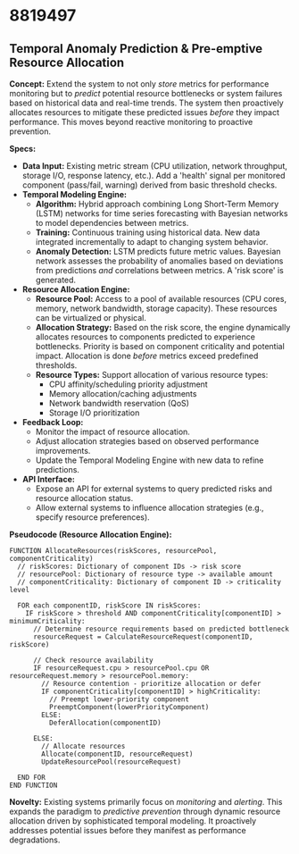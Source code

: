 # 8819497

## Temporal Anomaly Prediction & Pre-emptive Resource Allocation

**Concept:** Extend the system to not only *store* metrics for performance monitoring but to *predict* potential resource bottlenecks or system failures based on historical data and real-time trends.  The system then proactively allocates resources to mitigate these predicted issues *before* they impact performance. This moves beyond reactive monitoring to proactive prevention.

**Specs:**

*   **Data Input:**  Existing metric stream (CPU utilization, network throughput, storage I/O, response latency, etc.).  Add a 'health' signal per monitored component (pass/fail, warning) derived from basic threshold checks.
*   **Temporal Modeling Engine:**
    *   **Algorithm:**  Hybrid approach combining Long Short-Term Memory (LSTM) networks for time series forecasting with Bayesian networks to model dependencies between metrics.
    *   **Training:** Continuous training using historical data.  New data integrated incrementally to adapt to changing system behavior.
    *   **Anomaly Detection:**  LSTM predicts future metric values.  Bayesian network assesses the probability of anomalies based on deviations from predictions *and* correlations between metrics.  A 'risk score' is generated.
*   **Resource Allocation Engine:**
    *   **Resource Pool:** Access to a pool of available resources (CPU cores, memory, network bandwidth, storage capacity). These resources can be virtualized or physical.
    *   **Allocation Strategy:** Based on the risk score, the engine dynamically allocates resources to components predicted to experience bottlenecks.  Priority is based on component criticality and potential impact.  Allocation is done *before* metrics exceed predefined thresholds.
    *   **Resource Types:** Support allocation of various resource types:
        *   CPU affinity/scheduling priority adjustment
        *   Memory allocation/caching adjustments
        *   Network bandwidth reservation (QoS)
        *   Storage I/O prioritization
*   **Feedback Loop:**
    *   Monitor the impact of resource allocation.
    *   Adjust allocation strategies based on observed performance improvements.
    *   Update the Temporal Modeling Engine with new data to refine predictions.
*   **API Interface:**
    *   Expose an API for external systems to query predicted risks and resource allocation status.
    *   Allow external systems to influence allocation strategies (e.g., specify resource preferences).

**Pseudocode (Resource Allocation Engine):**

```
FUNCTION AllocateResources(riskScores, resourcePool, componentCriticality)
  // riskScores: Dictionary of component IDs -> risk score
  // resourcePool: Dictionary of resource type -> available amount
  // componentCriticality: Dictionary of component ID -> criticality level

  FOR each componentID, riskScore IN riskScores:
    IF riskScore > threshold AND componentCriticality[componentID] > minimumCriticality:
      // Determine resource requirements based on predicted bottleneck
      resourceRequest = CalculateResourceRequest(componentID, riskScore)

      // Check resource availability
      IF resourceRequest.cpu > resourcePool.cpu OR resourceRequest.memory > resourcePool.memory:
        // Resource contention - prioritize allocation or defer
        IF componentCriticality[componentID] > highCriticality:
          // Preempt lower-priority component
          PreemptComponent(lowerPriorityComponent)
        ELSE:
          DeferAllocation(componentID)

      ELSE:
        // Allocate resources
        Allocate(componentID, resourceRequest)
        UpdateResourcePool(resourceRequest)

  END FOR
END FUNCTION
```

**Novelty:**  Existing systems primarily focus on *monitoring* and *alerting*. This expands the paradigm to *predictive prevention* through dynamic resource allocation driven by sophisticated temporal modeling. It proactively addresses potential issues before they manifest as performance degradations.